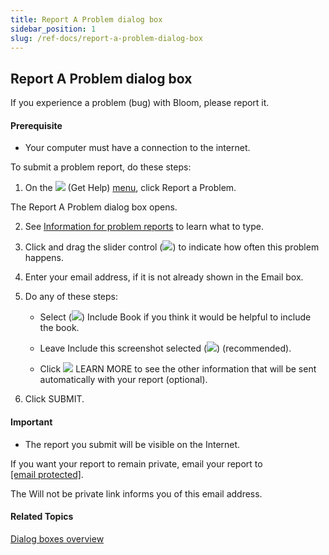 ```yaml
---
title: Report A Problem dialog box
sidebar_position: 1
slug: /ref-docs/report-a-problem-dialog-box
---
```


## Report A Problem dialog box

If you experience a problem (bug) with Bloom, please report it.

#### Prerequisite

-   Your computer must have a connection to the internet.
    

To submit a problem report, do these steps:

1.  On the ![](/ref-docs-assets/images/User_Interface/Toolbar/HelpButtonBW.png) (Get Help) [menu](../Help_menu/Help_menu.md), click Report a Problem.
    

The Report A Problem dialog box opens.

2.  See [Information for problem reports](../../Overview/Information_for_problem_reports.md) to learn what to type.
    
3.  Click and drag the slider control (![](/ref-docs-assets/images/Overview/SilderControl.png)) to indicate how often this problem happens.
    
4.  Enter your email address, if it is not already shown in the Email box.
    
5.  Do any of these steps:
    
    -   Select (![](/ref-docs-assets/images/Overview/SelectedCheckBoxGreen.png)) Include Book if you think it would be helpful to include the book.
        
    -   Leave Include this screenshot selected (![](/ref-docs-assets/images/Overview/SelectedCheckBoxGreen.png)) (recommended).
        
    -   Click ![](/ref-docs-assets/images/Overview/WarningYellow.png) LEARN MORE to see the other information that will be sent automatically with your report (optional).
        
6.  Click SUBMIT.
    

#### Important

-   The report you submit will be visible on the Internet.
    

If you want your report to remain private, email your report to [\[email protected\]](/cdn-cgi/l/email-protection#7b0b09120d1a0f1e3b1917141416171219091a09025514091c "mailto:private@bloomlibrary.org").

The Will not be private link informs you of this email address.

#### Related Topics

[Dialog boxes overview](Dialog_boxes_overview.md)